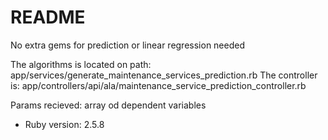 # README

No extra gems for prediction or linear regression needed

The algorithms is located on path: app/services/generate_maintenance_services_prediction.rb
The controller is: app/controllers/api/ala/maintenance_service_prediction_controller.rb

Params recieved: array od dependent variables

* Ruby version: 2.5.8
